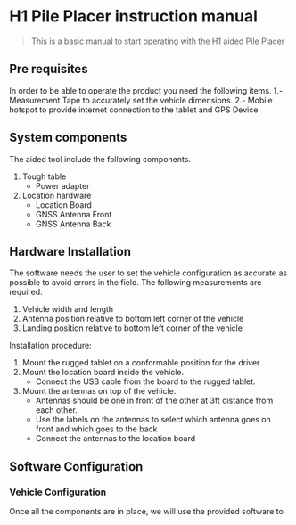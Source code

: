 # H1 Pile Placer instruction manual

> This is a basic manual to start operating with the H1 aided Pile Placer

## Pre requisites

In order to be able to operate the product you need the following items.
1.- Measurement Tape to accurately set the vehicle dimensions.
2.- Mobile hotspot to provide internet connection to the tablet and GPS Device

## System components

The aided tool include the following components.

1. Tough table
   - Power adapter
2. Location hardware
   - Location Board
   - GNSS Antenna Front
   - GNSS Antenna Back

## Hardware Installation

The software needs the user to set the vehicle configuration as accurate as possible to avoid errors in the field.
The following measurements are required.

1. Vehicle width and length
2. Antenna position relative to bottom left corner of the vehicle
3. Landing position relative to bottom left corner of the vehicle

Installation procedure:

1. Mount the rugged tablet on a conformable position for the driver.
2. Mount the location board inside the vehicle.
   - Connect the USB cable from the board to the rugged tablet.
3. Mount the antennas on top of the vehicle.
   - Antennas should be one in front of the other at 3ft distance from each other.
   - Use the labels on the antennas to select which antenna goes on front and which goes to the back
   - Connect the antennas to the location board

## Software Configuration

### Vehicle Configuration

Once all the components are in place, we will use the provided software to
